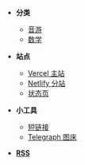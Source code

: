 <!-- _navbar.md -->
* **分类**
    * [音游](/tag/rhythm_game.md)
    * [数学](/tag/math.md)

* **站点**
    * [Vercel 主站](https://yuecake.top)
    * [Netlify 分站](https://yuecake.netlify.app)
    * [状态页](https://status.yuecake.top)

* **小工具**
    * [短链接](https://link.yuecake.top)
    * [Telegraph 图床](https://img.yuecake.top)

* **[RSS](https://yuecake.top/feed.xml)**
